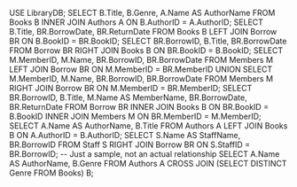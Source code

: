 USE LibraryDB;
SELECT B.Title, B.Genre, A.Name AS AuthorName
FROM Books B
INNER JOIN Authors A ON B.AuthorID = A.AuthorID;
SELECT B.Title, BR.BorrowDate, BR.ReturnDate
FROM Books B
LEFT JOIN Borrow BR ON B.BookID = BR.BookID;
SELECT BR.BorrowID, B.Title, BR.BorrowDate
FROM Borrow BR
RIGHT JOIN Books B ON BR.BookID = B.BookID;
SELECT M.MemberID, M.Name, BR.BorrowID, BR.BorrowDate
FROM Members M
LEFT JOIN Borrow BR ON M.MemberID = BR.MemberID
UNION
SELECT M.MemberID, M.Name, BR.BorrowID, BR.BorrowDate
FROM Members M
RIGHT JOIN Borrow BR ON M.MemberID = BR.MemberID;
SELECT BR.BorrowID, B.Title, M.Name AS MemberName, BR.BorrowDate, BR.ReturnDate
FROM Borrow BR
INNER JOIN Books B ON BR.BookID = B.BookID
INNER JOIN Members M ON BR.MemberID = M.MemberID;
SELECT A.Name AS AuthorName, B.Title
FROM Authors A
LEFT JOIN Books B ON A.AuthorID = B.AuthorID;
SELECT S.Name AS StaffName, BR.BorrowID
FROM Staff S
RIGHT JOIN Borrow BR ON S.StaffID = BR.BorrowID; -- Just a sample, not an actual relationship
SELECT A.Name AS AuthorName, B.Genre
FROM Authors A
CROSS JOIN (SELECT DISTINCT Genre FROM Books) B;
